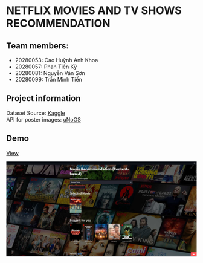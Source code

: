 # NETFLIX MOVIES AND TV SHOWS RECOMMENDATION


## Team members:

+ 20280053: Cao Huỳnh Anh Khoa
+ 20280057: Phan Tiến Kỳ
+ 20280081: Nguyễn Văn Sơn
+ 20280099: Trần Minh Tiến

## Project information
Dataset Source: [Kaggle](https://www.kaggle.com/datasets/victorsoeiro/netflix-tv-shows-and-movies) <br />
API for poster images:  [uNoGS](https://unogs.com/) <br />

## Demo
[View](https://tientran0826-netflix-movie-and-tv-show-recommendatio-app-nowndi.streamlit.app/) <br />

![Demo](https://raw.githubusercontent.com/tientran0826/Netflix-movie-and-TV-show-recommendation/main/imgs/demo.png)
